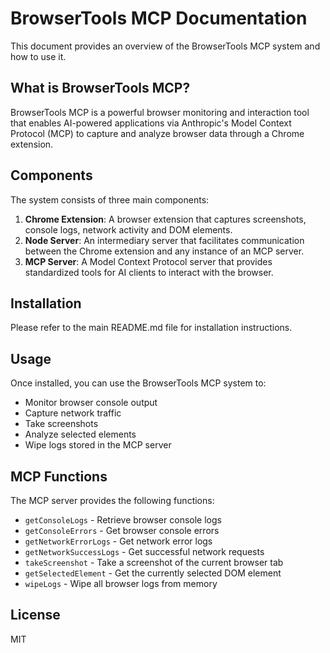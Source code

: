 # BrowserTools MCP Documentation

This document provides an overview of the BrowserTools MCP system and how to use it.

## What is BrowserTools MCP?

BrowserTools MCP is a powerful browser monitoring and interaction tool that enables AI-powered applications via Anthropic's Model Context Protocol (MCP) to capture and analyze browser data through a Chrome extension.

## Components

The system consists of three main components:

1. **Chrome Extension**: A browser extension that captures screenshots, console logs, network activity and DOM elements.
2. **Node Server**: An intermediary server that facilitates communication between the Chrome extension and any instance of an MCP server.
3. **MCP Server**: A Model Context Protocol server that provides standardized tools for AI clients to interact with the browser.

## Installation

Please refer to the main README.md file for installation instructions.

## Usage

Once installed, you can use the BrowserTools MCP system to:

- Monitor browser console output
- Capture network traffic
- Take screenshots
- Analyze selected elements
- Wipe logs stored in the MCP server

## MCP Functions

The MCP server provides the following functions:

- `getConsoleLogs` - Retrieve browser console logs
- `getConsoleErrors` - Get browser console errors
- `getNetworkErrorLogs` - Get network error logs
- `getNetworkSuccessLogs` - Get successful network requests
- `takeScreenshot` - Take a screenshot of the current browser tab
- `getSelectedElement` - Get the currently selected DOM element
- `wipeLogs` - Wipe all browser logs from memory

## License

MIT
